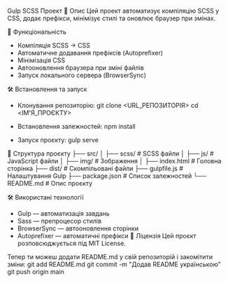 Gulp SCSS Проект
📌 Опис
Цей проект автоматизує компіляцію SCSS у CSS, додає префікси, мінімізує стилі та оновлює браузер при змінах.

🚀 Функціональність
- Компіляція SCSS → CSS
- Автоматичне додавання префіксів (Autoprefixer)
- Мінімізація CSS
- Автооновлення браузера при зміні файлів
- Запуск локального сервера (BrowserSync)

🛠 Встановлення та запуск
- Клонування репозиторію:
git clone <URL_РЕПОЗИТОРІЯ>
cd <ІМ'Я_ПРОЄКТУ>

- Встановлення залежностей:
npm install

- Запуск проєкту:
gulp serve

📂 Структура проєкту
├── src/
│   ├── scss/        # SCSS файли
│   ├── js/          # JavaScript файли
│   ├── img/         # Зображення
│   ├── index.html   # Головна сторінка
├── dist/            # Скомпільовані файли
├── gulpfile.js      # Налаштування Gulp
├── package.json     # Список залежностей
└── README.md        # Опис проєкту


🛠 Використані технології
- Gulp — автоматизація завдань
- Sass — препроцесор стилів
- BrowserSync — автооновлення сторінки
- Autoprefixer — автоматичні префікси
📜 Ліцензія
Цей проєкт розповсюджується під MIT License.

Тепер ти можеш додати README.md у свій репозиторій і закомітити зміни:
git add README.md
git commit -m "Додав README українською"
git push origin main



